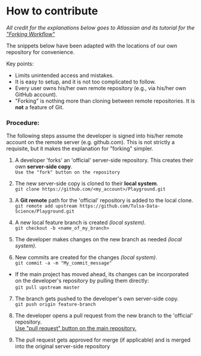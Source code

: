 # How to contribute

_All credit for the explanations below goes to Atlassian and its tutorial for the ["Forking Workflow"](https://www.atlassian.com/git/tutorials/comparing-workflows/forking-workflow)_

The snippets below have been adapted with the locations of our own repository for convenience.

Key points:

* Limits unintended access and mistakes.
* It is easy to setup, and it is not too complicated to follow.
* Every user owns his/her own remote repository (e.g., via his/her own GitHub account).
* "Forking" is nothing more than cloning between remote repositories. It is **not** a feature of Git.

### Procedure:
The following steps assume the developer is signed into his/her remote account on the remote server (e.g. github.com). This is not strictly a requisite, but it makes the explanation for "forking" simpler.

1. A developer 'forks' an 'official' server-side repository. This creates their own **server-side copy**.  
    ```Use the "fork" button on the repository ```  

2. The new server-side copy is cloned to their **local system**.  
    ```git clone https://github.com/<my_account>/Playground.git ```  

3. A **Git remote** path for the 'official' repository is added to the local clone.  
    ```git remote add upstream https://github.com/Tulsa-Data-Science/Playground.git ```  

4. A new local feature branch is created _(local system)_.  
    ```git checkout -b <name_of_my_branch> ```  

5. The developer makes changes on the new branch as needed  _(local system)_.  

6. New commits are created for the changes  _(local system)_.  
    ```git commit -a -m "My_commit_message"```  

  * If the main project has moved ahead, its changes can be incorporated on the developer's repository by pulling them directly:  
      ```git pull upstream master```  

7. The branch gets pushed to the developer's own server-side copy.  
    ```git push origin feature-branch```  

8. The developer opens a pull request from the new branch to the 'official' repository.  
    [Use "pull request" button on the main repository.](https://github.com/Tulsa-Data-Science/Playground/pull/new/master)

9. The pull request gets approved for merge (if applicable) and is merged into the original server-side repository